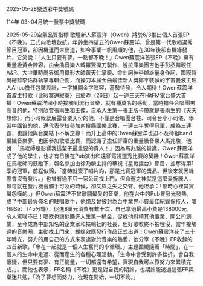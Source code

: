
2025-05-28樂透彩中獎號碼

                                
114年 03~04月統一發票中獎號碼
                             
2025-05-29空氣品質指標
                              歌壇新人蘇震洋（Owen）將於6/3推出個人首張EP《不晚》，正式向歌壇啟航，年齡坐四望五的Owen蘇震洋，曾是第一代歌唱選秀節目冠軍，卻因機運而未出道，如今事業一帆風順的他，在30年後卻有機緣發片，它笑說：「人生只要有夢，一點都不晚！」Owen蘇震洋首張EP《不晚》擁有重量級黃金陣容，由金曲音樂人韓羅賢操刀製作、脫拉庫樂團吉他手彭丞麟親任A&R、大中華時尚界御用攝影大師黃天仁掌鏡、金曲詞神李焯雄量身作詞、國際時尚總監李佑群執掌專輯企劃，而操刀本屆金曲最佳新人獎鄭平裝幀的宇宙曼波主理人Ahpo擔任包裝設計，一字排開金字陣容，蓄勢待發，令人期待！Owen蘇震洋首波主打歌〈比寂寞還寂寞〉已於昨（26日）起一連三天在HitFM電台盛大首播！Owen蘇震洋國小時接觸到流行音樂，就有種莫名的感動，當時擔任合唱團男高音的他，特別欣賞張雨生和王傑，自承人生第一張正版卡帶就是張雨生的《天天想你》，而小時候就展露音樂天份的他，不僅是合唱團台柱、司令台小小司儀，學習中國笛的他，還代表學校參加南投縣國樂比賽，一連三年奪得冠軍，成為三連霸，也讓他與音樂結下不解之緣！而升上高中的Owen蘇震洋也迫不及待組band編織音樂夢，也因參加歌唱比賽，而認識了擔任評審的重量級音樂人馬兆駿，他說：「馬老師是影響我這輩子最重要的貴人！」因為馬兆駿的賞識，Owen蘇震洋成了他的學生，也才有日後在Pub演出和遠征電視選秀比賽的契機！Owen蘇震洋在馬老師的鼓勵下，報名參加由徐乃麟主持的華視《星戰擂台》節目，並奪得第1季的冠軍，前程似錦，「當時就簽了唱片約，那是比賽冠軍的獎品。但後來就因緣際會沒有發片。」也曾有過不只一家公司找上門，但命運之神就是這麼愛折騰人，每每就在發片機會觸手可及的時候，卻又與之失之交臂。他坦承：「那時心裡其實蠻怨嘆的。」但Owen蘇震洋不曾離開最愛的音樂，他在台中的Pub界發光發熱，成了中部最負盛名的駐唱歌手，他憶及曾被封為台中業界小費最佳紀錄保持人，唱1個Set （45分鐘），促進8萬元消費有數十次，自己拿過最高小費是138000元，令人驚嘆不已！唱歌也讓他賺進人生第一桶金，促成他斜槓其他事業、開公司創業，至今成為中部知名的企業家和扶輪社的社長，但好歌喉終不被埋沒，當年接觸過的音樂圈，主動找上門來，蝴蝶效應發行作品正式出道！Owen蘇震洋花了三十年時光，努力的用自己的方式來表達對於音樂的熱愛，他分享《不晚》EP收錄的四首新歌，「串在一起就是一個人生奮鬥的小循環。」主題圍繞隨著「時間」，在一個人的生命中走過、從而產生的各種心理活動，「生命中會受到許多挫折，會自我懷疑，但只要有夢、有正能量，一切都還有希望，實現自我可以靠努力來累積完成。」。而他也表示，EP名稱《不晚》更是對自我的期許，也期許能透過這張EP與樂迷共勉，「為了夢想而努力，從現在開始，一切不晚。」